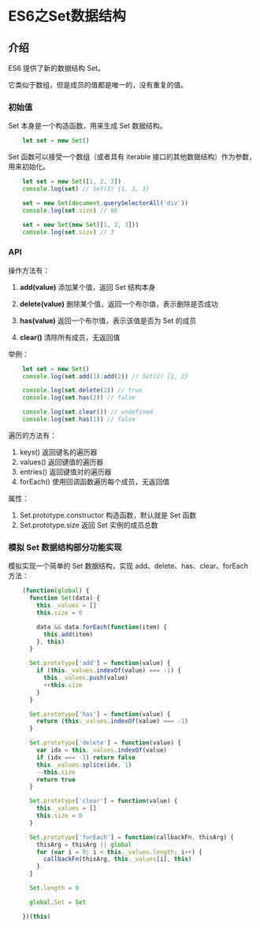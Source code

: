# ES6之Set数据结构

## 介绍

ES6 提供了新的数据结构 Set。

它类似于数组，但是成员的值都是唯一的，没有重复的值。


### 初始值

Set 本身是一个构造函数，用来生成 Set 数据结构。

```js
    let set = new Set()
```

Set 函数可以接受一个数组（或者具有 iterable 接口的其他数据结构）作为参数，用来初始化。

```js
    let set = new Set([1, 2, 3])
    console.log(set) // Set(3) {1, 2, 3}

    set = new Set(document.querySelectorAll('div'))
    console.log(set.size) // 66

    set = new Set(new Set([1, 2, 3]))
    console.log(set.size) // 3
```

### API

操作方法有：

1. **add(value)** 添加某个值，返回 Set 结构本身
  
2. **delete(value)** 删除某个值，返回一个布尔值，表示删除是否成功

3. **has(value)** 返回一个布尔值，表示该值是否为 Set 的成员

4. **clear()** 清除所有成员，无返回值

举例：

```js
    let set = new Set()
    console.log(set.add(1).add(2)) // Set(2) {1, 2}

    console.log(set.delete(2)) // true
    console.log(set.has(2)) // false

    console.log(set.clear()) // undefined
    console.log(set.has(1)) // false
```

遍历的方法有：

1. keys() 返回键名的遍历器
2. values() 返回键值的遍历器
3. entries() 返回键值对的遍历器
4. forEach() 使用回调函数遍历每个成员，无返回值

属性：

1. Set.prototype.constructor 构造函数，默认就是 Set 函数
2. Set.prototype.size 返回 Set 实例的成员总数

### 模拟 Set 数据结构部分功能实现

模拟实现一个简单的 Set 数据结构，实现 add、delete、has、clear、forEach 方法：

```js
    (function(global) {
      function Set(data) {
        this._values = []
        this.size = 0

        data && data.forEach(function(item) {
          this.add(item)
        }, this)
      }

      Set.prototype['add'] = function(value) {
        if (this._values.indexOf(value) === -1) {
          this._values.push(value)
          ++this.size
        }
      }

      Set.prototype['has'] = function(value) {
        return (this._values.indexOf(value) === -1)
      }

      Set.prototype['delete'] = function(value) {
        var idx = this._values.indexOf(value)
        if (idx === -1) return false
        this._values.splice(idx, 1)
        --this.size
        return true
      }

      Set.prototype['clear'] = function(value) {
        this._values = []
        this.size = 0
      }

      Set.prototype['forEach'] = function(callbackFn, thisArg) {
        thisArg = thisArg || global
        for (var i = 0; i < this._values.length; i++) {
          callbackFn(thisArg, this._values[i], this)
        }
      }

      Set.length = 0

      global.Set = Set

    })(this)
```